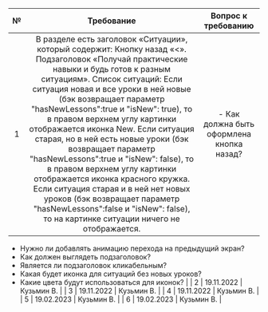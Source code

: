 | № | Требование | Вопрос к требованию |
|:------------:|:-------------:|:-----:|
| 1 | В разделе есть заголовок «Ситуации», который содержит: Кнопку назад «<». Подзаголовок «Получай практические навыки и будь готов к разным ситуациям». Список ситуаций: Если ситуация новая и все уроки в ней новые (бэк возвращает параметр "hasNewLessons":true и "isNew": true), то в правом верхнем углу картинки отображается иконка New. Если ситуация старая, но в ней есть новые уроки (бэк возвращает параметр "hasNewLessons":true и "isNew": false), то в правом верхнем углу картинки отображается иконка красного кружка. Если ситуация старая и в ней нет новых уроков (бэк возвращает параметр "hasNewLessons":false и "isNew": false), то на картинке ситуации ничего не отображается. | - Как должна быть оформлена кнопка назад? 
- Нужно ли добавлять анимацию перехода на предыдущий экран? 
- Как должен выглядеть подзаголовок?
- Является ли подзаголовок кликабельным?
- Какая будет иконка для ситуаций без новых уроков? 
- Какие цвета будут использоваться для иконок?  |
| 2 | 19.11.2022 | Кузьмин В. |
| 3 | 19.11.2022 | Кузьмин В. |
| 4 | 19.11.2022 | Кузьмин В. |
| 5 | 19.02.2023 | Кузьмин В. |
| 6 | 19.02.2023 | Кузьмин В. |
